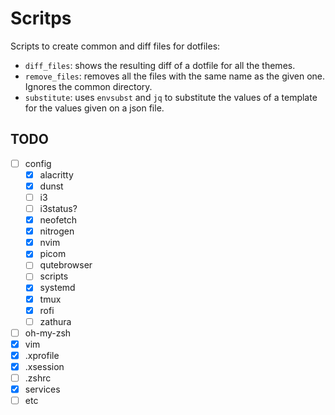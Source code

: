 # Scritps

Scripts to create common and diff files for dotfiles:

- `diff_files`: shows the resulting diff of a dotfile for all the themes.
- `remove_files`: removes all the files with the same name as the given one. Ignores the common directory.
- `substitute`: uses `envsubst` and `jq` to substitute the values of a template for the values given on a json file.

## TODO

- [ ] config
  - [x] alacritty
  - [x] dunst
  - [ ] i3
  - [ ] i3status?
  - [x] neofetch
  - [x] nitrogen
  - [x] nvim
  - [x] picom
  - [ ] qutebrowser
  - [ ] scripts
  - [x] systemd
  - [x] tmux
  - [x] rofi
  - [ ] zathura
- [ ] oh-my-zsh
- [x] vim
- [x] .xprofile
- [x] .xsession
- [ ] .zshrc
- [x] services
- [ ] etc
